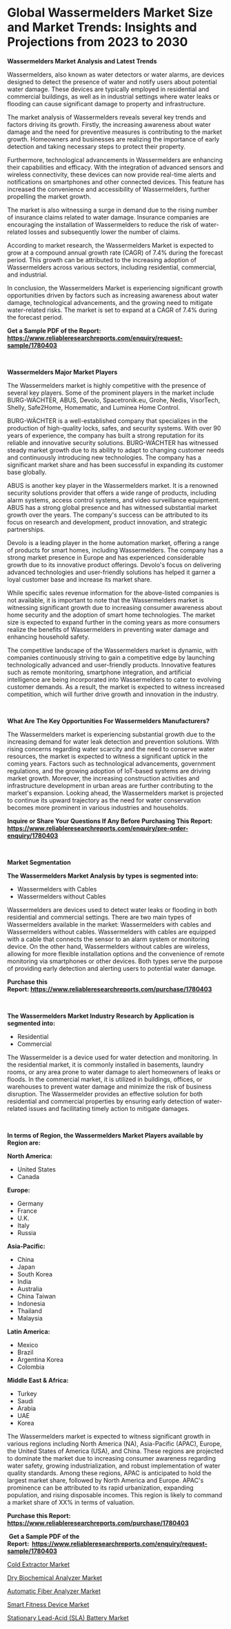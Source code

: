 <p><h1>Global Wassermelders Market Size and Market Trends: Insights and Projections from 2023 to 2030</h1></p><p><strong>Wassermelders Market Analysis and Latest Trends</strong></p>
<p><p>Wassermelders, also known as water detectors or water alarms, are devices designed to detect the presence of water and notify users about potential water damage. These devices are typically employed in residential and commercial buildings, as well as in industrial settings where water leaks or flooding can cause significant damage to property and infrastructure.</p><p>The market analysis of Wassermelders reveals several key trends and factors driving its growth. Firstly, the increasing awareness about water damage and the need for preventive measures is contributing to the market growth. Homeowners and businesses are realizing the importance of early detection and taking necessary steps to protect their property.</p><p>Furthermore, technological advancements in Wassermelders are enhancing their capabilities and efficacy. With the integration of advanced sensors and wireless connectivity, these devices can now provide real-time alerts and notifications on smartphones and other connected devices. This feature has increased the convenience and accessibility of Wassermelders, further propelling the market growth.</p><p>The market is also witnessing a surge in demand due to the rising number of insurance claims related to water damage. Insurance companies are encouraging the installation of Wassermelders to reduce the risk of water-related losses and subsequently lower the number of claims.</p><p>According to market research, the Wassermelders Market is expected to grow at a compound annual growth rate (CAGR) of 7.4% during the forecast period. This growth can be attributed to the increasing adoption of Wassermelders across various sectors, including residential, commercial, and industrial.</p><p>In conclusion, the Wassermelders Market is experiencing significant growth opportunities driven by factors such as increasing awareness about water damage, technological advancements, and the growing need to mitigate water-related risks. The market is set to expand at a CAGR of 7.4% during the forecast period.</p></p>
<p><strong>Get a Sample PDF of the Report:&nbsp; <a href="https://www.reliableresearchreports.com/enquiry/request-sample/1780403">https://www.reliableresearchreports.com/enquiry/request-sample/1780403</a></strong></p>
<p>&nbsp;</p>
<p><strong>Wassermelders Major Market Players</strong></p>
<p><p>The Wassermelders market is highly competitive with the presence of several key players. Some of the prominent players in the market include BURG-WÄCHTER, ABUS, Devolo, Spacetronik.eu, Grohe, Nedis, VisorTech, Shelly, Safe2Home, Homematic, and Luminea Home Control.</p><p>BURG-WÄCHTER is a well-established company that specializes in the production of high-quality locks, safes, and security systems. With over 90 years of experience, the company has built a strong reputation for its reliable and innovative security solutions. BURG-WÄCHTER has witnessed steady market growth due to its ability to adapt to changing customer needs and continuously introducing new technologies. The company has a significant market share and has been successful in expanding its customer base globally.</p><p>ABUS is another key player in the Wassermelders market. It is a renowned security solutions provider that offers a wide range of products, including alarm systems, access control systems, and video surveillance equipment. ABUS has a strong global presence and has witnessed substantial market growth over the years. The company's success can be attributed to its focus on research and development, product innovation, and strategic partnerships.</p><p>Devolo is a leading player in the home automation market, offering a range of products for smart homes, including Wassermelders. The company has a strong market presence in Europe and has experienced considerable growth due to its innovative product offerings. Devolo's focus on delivering advanced technologies and user-friendly solutions has helped it garner a loyal customer base and increase its market share.</p><p>While specific sales revenue information for the above-listed companies is not available, it is important to note that the Wassermelders market is witnessing significant growth due to increasing consumer awareness about home security and the adoption of smart home technologies. The market size is expected to expand further in the coming years as more consumers realize the benefits of Wassermelders in preventing water damage and enhancing household safety.</p><p>The competitive landscape of the Wassermelders market is dynamic, with companies continuously striving to gain a competitive edge by launching technologically advanced and user-friendly products. Innovative features such as remote monitoring, smartphone integration, and artificial intelligence are being incorporated into Wassermelders to cater to evolving customer demands. As a result, the market is expected to witness increased competition, which will further drive growth and innovation in the industry.</p></p>
<p>&nbsp;</p>
<p><strong>What Are The Key Opportunities For Wassermelders Manufacturers?</strong></p>
<p><p>The Wassermelders market is experiencing substantial growth due to the increasing demand for water leak detection and prevention solutions. With rising concerns regarding water scarcity and the need to conserve water resources, the market is expected to witness a significant uptick in the coming years. Factors such as technological advancements, government regulations, and the growing adoption of IoT-based systems are driving market growth. Moreover, the increasing construction activities and infrastructure development in urban areas are further contributing to the market's expansion. Looking ahead, the Wassermelders market is projected to continue its upward trajectory as the need for water conservation becomes more prominent in various industries and households.</p></p>
<p><strong>Inquire or Share Your Questions If Any Before Purchasing This Report: <a href="https://www.reliableresearchreports.com/enquiry/pre-order-enquiry/1780403">https://www.reliableresearchreports.com/enquiry/pre-order-enquiry/1780403</a></strong></p>
<p>&nbsp;</p>
<p><strong>Market Segmentation</strong></p>
<p><strong>The Wassermelders Market Analysis by types is segmented into:</strong></p>
<p><ul><li>Wassermelders with Cables</li><li>Wassermelders without Cables</li></ul></p>
<p><p>Wassermelders are devices used to detect water leaks or flooding in both residential and commercial settings. There are two main types of Wassermelders available in the market: Wassermelders with cables and Wassermelders without cables. Wassermelders with cables are equipped with a cable that connects the sensor to an alarm system or monitoring device. On the other hand, Wassermelders without cables are wireless, allowing for more flexible installation options and the convenience of remote monitoring via smartphones or other devices. Both types serve the purpose of providing early detection and alerting users to potential water damage.</p></p>
<p><strong>Purchase this Report:&nbsp;<a href="https://www.reliableresearchreports.com/purchase/1780403">https://www.reliableresearchreports.com/purchase/1780403</a></strong></p>
<p>&nbsp;</p>
<p><strong>The Wassermelders Market Industry Research by Application is segmented into:</strong></p>
<p><ul><li>Residential</li><li>Commercial</li></ul></p>
<p><p>The Wassermelder is a device used for water detection and monitoring. In the residential market, it is commonly installed in basements, laundry rooms, or any area prone to water damage to alert homeowners of leaks or floods. In the commercial market, it is utilized in buildings, offices, or warehouses to prevent water damage and minimize the risk of business disruption. The Wassermelder provides an effective solution for both residential and commercial properties by ensuring early detection of water-related issues and facilitating timely action to mitigate damages.</p></p>
<p>&nbsp;</p>
<p><strong>In terms of Region, the Wassermelders Market Players available by Region are:</strong></p>
<p>
    <p> <strong> North America: </strong>
        <ul>
            <li>United States</li>
            <li>Canada</li>
        </ul>
        </p> 
    <p> <strong> Europe: </strong>
        <ul>
            <li>Germany</li>
            <li>France</li>
            <li>U.K.</li>
            <li>Italy</li>
            <li>Russia</li>
        </ul>
        </p> 
    <p> <strong> Asia-Pacific: </strong>
        <ul>
            <li>China</li>
            <li>Japan</li>
            <li>South Korea</li>
            <li>India</li>
            <li>Australia</li>
            <li>China Taiwan</li>
            <li>Indonesia</li>
            <li>Thailand</li>
            <li>Malaysia</li>
        </ul>
        </p> 
    <p> <strong> Latin America: </strong>
        <ul>
            <li>Mexico</li>
            <li>Brazil</li>
            <li>Argentina Korea</li>
            <li>Colombia</li>
        </ul>
        </p> 
    <p> <strong> Middle East & Africa: </strong>
        <ul>
            <li>Turkey</li>
            <li>Saudi</li>
            <li>Arabia</li>
            <li>UAE</li>
            <li>Korea</li>
        </ul>
    </p>
    </p>
<p><p>The Wassermelders market is expected to witness significant growth in various regions including North America (NA), Asia-Pacific (APAC), Europe, the United States of America (USA), and China. These regions are projected to dominate the market due to increasing consumer awareness regarding water safety, growing industrialization, and robust implementation of water quality standards. Among these regions, APAC is anticipated to hold the largest market share, followed by North America and Europe. APAC's prominence can be attributed to its rapid urbanization, expanding population, and rising disposable incomes. This region is likely to command a market share of XX% in terms of valuation.</p></p>
<p><strong>Purchase this Report: <a href="https://www.reliableresearchreports.com/purchase/1780403">https://www.reliableresearchreports.com/purchase/1780403</a></strong></p>
<p>&nbsp;<strong>Get a Sample PDF of the Report:&nbsp;&nbsp;<a href="https://www.reliableresearchreports.com/enquiry/request-sample/1780403">https://www.reliableresearchreports.com/enquiry/request-sample/1780403</a></strong></p>
<p><strong></strong></p>
<p><p><a href="https://github.com/aliciawhite5576/Market-Research-Report-List-1/blob/main/cold-extractor-market.md">Cold Extractor Market</a></p><p><a href="https://www.linkedin.com/pulse/dry-biochemical-analyzer-market-size-share-global-analysis-flsoe/">Dry Biochemical Analyzer Market</a></p><p><a href="https://github.com/provorikovar/Market-Research-Report-List-1/blob/main/automatic-fiber-analyzer-market.md">Automatic Fiber Analyzer Market</a></p><p><a href="https://www.linkedin.com/pulse/smart-fitness-device-market-research-report-unlocks-analysis-d7mbe/">Smart Fitness Device Market</a></p><p><a href="https://medium.com/@ikeschumm/stationary-lead-acid-sla-battery-market-share-evolution-and-market-growth-trends-2023-2030-552d2014be99">Stationary Lead-Acid (SLA) Battery Market</a></p></p>